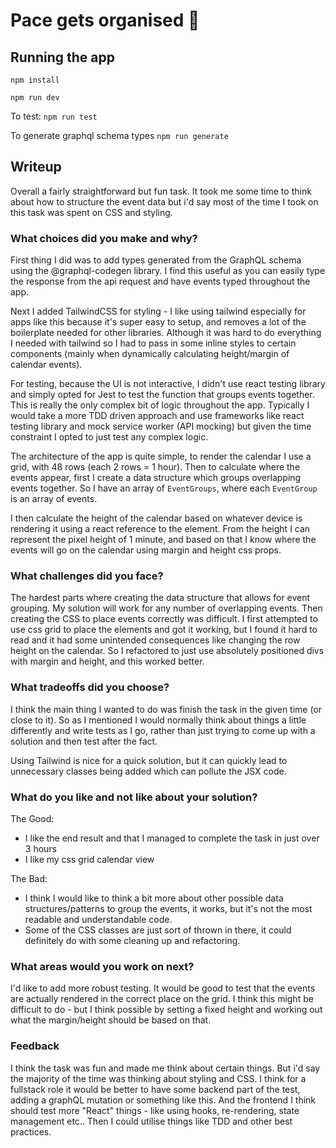 # Pace gets organised 📅

## Running the app

`npm install`

`npm run dev`

To test:
`npm run test`

To generate graphql schema types
`npm run generate`

## Writeup
Overall a fairly straightforward but fun task. It took me some time to think about how to structure the event data but i'd say most of the time I took on this task was spent on CSS and styling.

### What choices did you make and why?
First thing I did was to add types generated from the GraphQL schema using the @graphql-codegen library. I find this useful as you can easily type the response from the api request and have events typed throughout the app.

Next I added TailwindCSS for styling - I like using tailwind especially for apps like this because it's super easy to setup, and removes a lot of the boilerplate needed for other libraries. Although it was hard to do everything I needed with tailwind so I had to pass in some inline styles to certain components (mainly when dynamically calculating height/margin of calendar events).

For testing, because the UI is not interactive, I didn't use react testing library and simply opted for Jest to test the function that groups events together. This is really the only complex bit of logic throughout the app. Typically I would take a more TDD driven approach and use frameworks like react testing library and mock service worker (API mocking) but given the time constraint I opted to just test any complex logic.

The architecture of the app is quite simple, to render the calendar I use a grid, with 48 rows (each 2 rows = 1 hour). Then to calculate where the events appear, first I create a data structure which groups overlapping events together. So I have an array of `EventGroups`, where each `EventGroup` is an array of events. 

I then calculate the height of the calendar based on whatever device is rendering it using a react reference to the element. From the height I can represent the pixel height of 1 minute, and based on that I know where the events will go on the calendar using margin and height css props.


### What challenges did you face?
The hardest parts where creating the data structure that allows for event grouping. My solution will work for any number of overlapping events. Then creating the CSS to place events correctly was difficult. I first attempted to use css grid to place the elements and got it working, but I found it hard to read and it had some unintended consequences like changing the row height on the calendar. So I refactored to just use absolutely positioned divs with margin and height, and this worked better.

### What tradeoffs did you choose?
I think the main thing I wanted to do was finish the task in the given time (or close to it). So as I mentioned I would normally think about things a little differently and write tests as I go, rather than just trying to come up with a solution and then test after the fact. 

Using Tailwind is nice for a quick solution, but it can quickly lead to unnecessary classes being added which can pollute the JSX code.

### What do you like and not like about your solution?
The Good:
* I like the end result and that I managed to complete the task in just over 3 hours
* I like my css grid calendar view

The Bad:
* I think I would like to think a bit more about other possible data structures/patterns to group the events, it works, but it's not the most readable and understandable code. 
* Some of the CSS classes are just sort of thrown in there, it could definitely do with some cleaning up and refactoring.

### What areas would you work on next?

I'd like to add more robust testing. It would be good to test that the events are actually rendered in the correct place on the grid. I think this might be difficult to do - but I think possible by setting a fixed height and working out what the margin/height should be based on that. 

### Feedback

I think the task was fun and made me think about certain things. But i'd say the majority of the time was thinking about styling and CSS. I think for a fullstack role it would be better to have some backend part of the test, adding a graphQL mutation or something like this. And the frontend I think should test more "React" things - like using hooks, re-rendering, state management etc.. Then I could utilise things like TDD and other best practices.